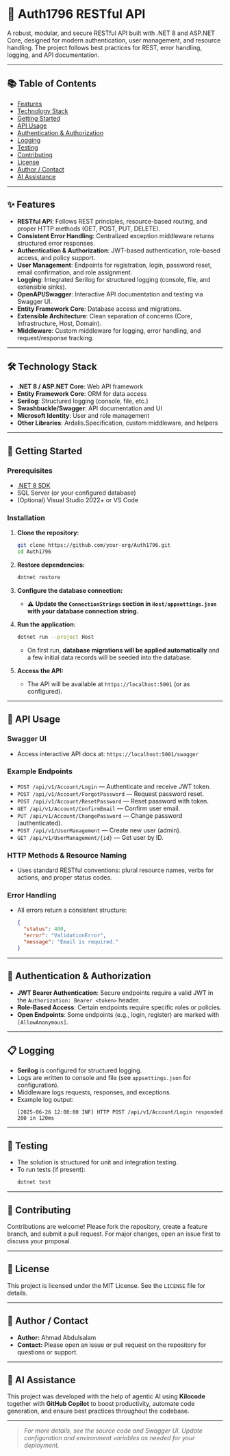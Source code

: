 # 🚀 Auth1796 RESTful API

A robust, modular, and secure RESTful API built with .NET 8 and ASP.NET Core, designed for modern authentication, user management, and resource handling. The project follows best practices for REST, error handling, logging, and API documentation.

---

## 📚 Table of Contents
- [Features](#features)
- [Technology Stack](#technology-stack)
- [Getting Started](#getting-started)
- [API Usage](#api-usage)
- [Authentication & Authorization](#authentication--authorization)
- [Logging](#logging)
- [Testing](#testing)
- [Contributing](#contributing)
- [License](#license)
- [Author / Contact](#author--contact)
- [AI Assistance](#ai-assistance)

---

## ✨ Features

- **RESTful API**: Follows REST principles, resource-based routing, and proper HTTP methods (GET, POST, PUT, DELETE).
- **Consistent Error Handling**: Centralized exception middleware returns structured error responses.
- **Authentication & Authorization**: JWT-based authentication, role-based access, and policy support.
- **User Management**: Endpoints for registration, login, password reset, email confirmation, and role assignment.
- **Logging**: Integrated Serilog for structured logging (console, file, and extensible sinks).
- **OpenAPI/Swagger**: Interactive API documentation and testing via Swagger UI.
- **Entity Framework Core**: Database access and migrations.
- **Extensible Architecture**: Clean separation of concerns (Core, Infrastructure, Host, Domain).
- **Middleware**: Custom middleware for logging, error handling, and request/response tracking.

---

## 🛠️ Technology Stack

- **.NET 8 / ASP.NET Core**: Web API framework
- **Entity Framework Core**: ORM for data access
- **Serilog**: Structured logging (console, file, etc.)
- **Swashbuckle/Swagger**: API documentation and UI
- **Microsoft Identity**: User and role management
- **Other Libraries**: Ardalis.Specification, custom middleware, and helpers

---

## 🚦 Getting Started

### Prerequisites
- [.NET 8 SDK](https://dotnet.microsoft.com/download)
- SQL Server (or your configured database)
- (Optional) Visual Studio 2022+ or VS Code

### Installation

1. **Clone the repository:**
   ```sh
   git clone https://github.com/your-org/Auth1796.git
   cd Auth1796
   ```

2. **Restore dependencies:**
   ```sh
   dotnet restore
   ```

3. **Configure the database connection:**
   - ⚠️ **Update the `ConnectionStrings` section in `Host/appsettings.json` with your database connection string.**

4. **Run the application:**
   ```sh
   dotnet run --project Host
   ```
   - On first run, **database migrations will be applied automatically** and a few initial data records will be seeded into the database.

5. **Access the API:**
   - The API will be available at `https://localhost:5001` (or as configured).

---

## 📖 API Usage

### Swagger UI
- Access interactive API docs at: `https://localhost:5001/swagger`

### Example Endpoints
- `POST /api/v1/Account/Login` — Authenticate and receive JWT token.
- `POST /api/v1/Account/ForgotPassword` — Request password reset.
- `POST /api/v1/Account/ResetPassword` — Reset password with token.
- `GET /api/v1/Account/ConfirmEmail` — Confirm user email.
- `PUT /api/v1/Account/ChangePassword` — Change password (authenticated).
- `POST /api/v1/UserManagement` — Create new user (admin).
- `GET /api/v1/UserManagement/{id}` — Get user by ID.

### HTTP Methods & Resource Naming
- Uses standard RESTful conventions: plural resource names, verbs for actions, and proper status codes.

### Error Handling
- All errors return a consistent structure:
  ```json
  {
    "status": 400,
    "error": "ValidationError",
    "message": "Email is required."
  }
  ```

---

## 🔐 Authentication & Authorization

- **JWT Bearer Authentication**: Secure endpoints require a valid JWT in the `Authorization: Bearer <token>` header.
- **Role-Based Access**: Certain endpoints require specific roles or policies.
- **Open Endpoints**: Some endpoints (e.g., login, register) are marked with `[AllowAnonymous]`.

---

## 📋 Logging

- **Serilog** is configured for structured logging.
- Logs are written to console and file (see `appsettings.json` for configuration).
- Middleware logs requests, responses, and exceptions.
- Example log output:
  ```
  [2025-06-26 12:00:00 INF] HTTP POST /api/v1/Account/Login responded 200 in 120ms
  ```

---

## 🧪 Testing

- The solution is structured for unit and integration testing.
- To run tests (if present):
  ```sh
  dotnet test
  ```

---

## 🤝 Contributing

Contributions are welcome! Please fork the repository, create a feature branch, and submit a pull request. For major changes, open an issue first to discuss your proposal.

---

## 📄 License

This project is licensed under the MIT License. See the `LICENSE` file for details.

---

## 👤 Author / Contact

- **Author:** Ahmad Abdulsalam
- **Contact:** Please open an issue or pull request on the repository for questions or support.

---

## 🤖 AI Assistance

This project was developed with the help of agentic AI using **Kilocode** together with **GitHub Copilot** to boost productivity, automate code generation, and ensure best practices throughout the codebase.

---

> _For more details, see the source code and Swagger UI. Update configuration and environment variables as needed for your deployment._